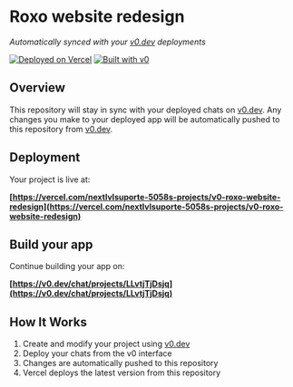 # Roxo website redesign

*Automatically synced with your [v0.dev](https://v0.dev) deployments*

[![Deployed on Vercel](https://img.shields.io/badge/Deployed%20on-Vercel-black?style=for-the-badge&logo=vercel)](https://vercel.com/nextlvlsuporte-5058s-projects/v0-roxo-website-redesign)
[![Built with v0](https://img.shields.io/badge/Built%20with-v0.dev-black?style=for-the-badge)](https://v0.dev/chat/projects/LLvtjTjDsjq)

## Overview

This repository will stay in sync with your deployed chats on [v0.dev](https://v0.dev).
Any changes you make to your deployed app will be automatically pushed to this repository from [v0.dev](https://v0.dev).

## Deployment

Your project is live at:

**[https://vercel.com/nextlvlsuporte-5058s-projects/v0-roxo-website-redesign](https://vercel.com/nextlvlsuporte-5058s-projects/v0-roxo-website-redesign)**

## Build your app

Continue building your app on:

**[https://v0.dev/chat/projects/LLvtjTjDsjq](https://v0.dev/chat/projects/LLvtjTjDsjq)**

## How It Works

1. Create and modify your project using [v0.dev](https://v0.dev)
2. Deploy your chats from the v0 interface
3. Changes are automatically pushed to this repository
4. Vercel deploys the latest version from this repository